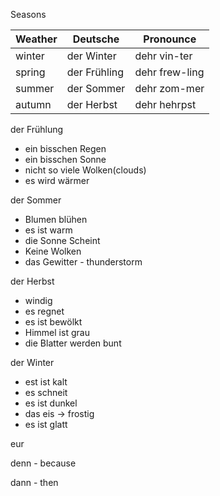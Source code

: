 Seasons

| Weather | Deutsche     | Pronounce      |
| ------- | ------------ | -------------- |
| winter  | der Winter   | dehr vin-ter   |
| spring  | der Frühling | dehr frew-ling |
| summer  | der Sommer   | dehr zom-mer   |
| autumn  | der Herbst   | dehr hehrpst   |

der Frühlung

- ein bisschen Regen
- ein bisschen Sonne
- nicht so viele Wolken(clouds)
- es wird wärmer



der Sommer

- Blumen blühen
- es ist warm
- die Sonne Scheint
- Keine Wolken
- das Gewitter - thunderstorm

der Herbst

- windig
- es regnet
- es ist bewölkt
- Himmel ist grau
- die Blatter werden bunt



der Winter

- est ist kalt
- es schneit
- es ist dunkel
- das eis -> frostig
- es ist glatt



eur

denn - because

dann - then







